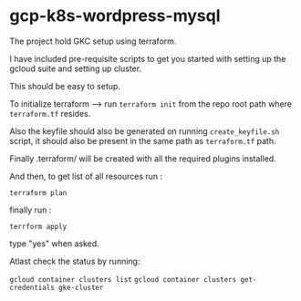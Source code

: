 # gcp-k8s-wordpress-mysql

The project hold GKC setup using terraform.

I have included pre-requisite scripts to get you started with setting up the gcloud suite and setting up cluster.

This should be easy to setup.

To initialize terraform --> run `terraform init` from the repo root path where ` terraform.tf` resides.

Also the keyfile should also be generated on running `create_keyfile.sh` script, it should also be present in the same path as `terraform.tf` path.

Finally .terraform/ will be created with all the required plugins installed.

And then, to get list of all resources run :

`terraform plan`

finally run :

` terrform apply `

type "yes" when asked.

Atlast check the status by running:

`gcloud container clusters list`
`gcloud container clusters get-credentials gke-cluster`

